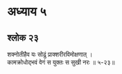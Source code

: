 # अध्याय ५

## श्लोक २३

शक्नोतीहैव यः सोढुं प्राक्शरीरविमोक्षणात् ।<br>कामक्रोधोद्भवं वेगं स युक्तः स सुखी नरः ॥ ५-२३॥<br><br>

